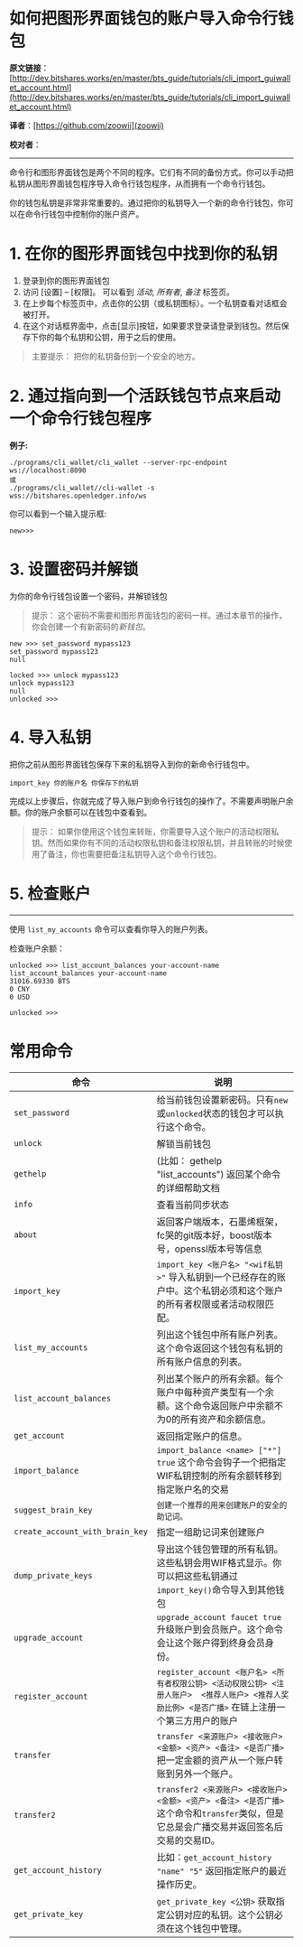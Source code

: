 
如何把图形界面钱包的账户导入命令行钱包
===========================================

**原文链接**：
[http://dev.bitshares.works/en/master/bts_guide/tutorials/cli_import_guiwallet_account.html](http://dev.bitshares.works/en/master/bts_guide/tutorials/cli_import_guiwallet_account.html)

**译者**：[https://github.com/zoowii](zoowii)

**校对者**：

---------

命令行和图形界面钱包是两个不同的程序。它们有不同的备份方式。你可以手动把私钥从图形界面钱包程序导入命令行钱包程序，从而拥有一个命令行钱包。

你的钱包私钥是非常非常重要的。通过把你的私钥导入一个新的命令行钱包，你可以在命令行钱包中控制你的账户资产。

# 1. 在你的图形界面钱包中找到你的私钥

  1. 登录到你的图形界面钱包
  2. 访问 [设置] – [权限]。 可以看到 *活动*, *所有者*, *备注* 标签页。
  3. 在上步每个标签页中，点击你的公钥（或私钥图标）。一个私钥查看对话框会被打开。
  4. 在这个对话框界面中，点击[显示]按钮，如果要求登录请登录到钱包。然后保存下你的每个私钥和公钥，用于之后的使用。
  
  
> 主要提示： 把你的私钥备份到一个安全的地方。

# 2. 通过指向到一个活跃钱包节点来启动一个命令行钱包程序

**例子:**

    ./programs/cli_wallet/cli_wallet --server-rpc-endpoint ws://localhost:8090
    或
    ./programs/cli_wallet//cli-wallet -s wss://bitshares.openledger.info/ws

你可以看到一个输入提示框:

    new>>>
    
# 3. 设置密码并解锁

为你的命令行钱包设置一个密码，并解锁钱包

> 提示： 这个密码不需要和图形界面钱包的密码一样。通过本章节的操作，你会创建一个有新密码的*新钱包*。


    new >>> set_password mypass123
    set_password mypass123
    null
    
    locked >>> unlock mypass123
    unlock mypass123
    null
    unlocked >>>

	
# 4. 导入私钥

把你之前从图形界面钱包保存下来的私钥导入到你的新命令行钱包中。

    import_key 你的账户名 你保存下的私钥

完成以上步骤后，你就完成了导入账户到命令行钱包的操作了。不需要声明账户余额。你的账户余额可以在钱包中查看到。

> 提示： 如果你使用这个钱包来转账，你需要导入这个账户的活动权限私钥。然而如果你有不同的活动权限私钥和备注权限私钥，并且转账的时候使用了备注，你也需要把备注私钥导入这个命令行钱包。

# 5. 检查账户
-------------------------------

使用 `list_my_accounts` 命令可以查看你导入的账户列表。

检查账户余额：

    unlocked >>> list_account_balances your-account-name
    list_account_balances your-account-name
    31016.69330 BTS
    0 CNY
    0 USD

    unlocked >>>


# 常用命令

|  命令   |  说明   |
| --- | --- |
|``set_password`` |  给当前钱包设置新密码。只有`new`或`unlocked`状态的钱包才可以执行这个命令。    |
|``unlock`` |  解锁当前钱包  |
|``gethelp`` |   (比如： gethelp "list_accounts")  返回某个命令的详细帮助文档  |
| ``info``   | 查看当前同步状态  |
|``about`` | 返回客户端版本，石墨烯框架，fc哭的git版本好，boost版本号，openssl版本号等信息  |
|``import_key`` | `import_key <账户名> "<wif私钥>"` 导入私钥到一个已经存在的账户中。这个私钥必须和这个账户的所有者权限或者活动权限匹配。  |
|``list_my_accounts``|  列出这个钱包中所有账户列表。这个命令返回这个钱包有私钥的所有账户信息的列表。 |
|``list_account_balances`` | 列出某个账户的所有余额。每个账户中每种资产类型有一个余额。这个命令返回账户中余额不为0的所有资产和余额信息。   |
|``get_account`` |  返回指定账户的信息。 |
|``import_balance`` |  `import_balance <name> ["*"] true` 这个命令会钩子一个把指定WIF私钥控制的所有余额转移到指定账户名的交易  |
|``suggest_brain_key`` |  `创建一个推荐的用来创建账户的安全的助记词。 `  |
| `create_account_with_brain_key`| 指定一组助记词来创建账户 |
|``dump_private_keys`` | 导出这个钱包管理的所有私钥。这些私钥会用WIF格式显示。你可以把这些私钥通过`import_key()`命令导入到其他钱包     |
|``upgrade_account`` |  `upgrade_account faucet true`  升级账户到会员账户。这个命令会让这个账户得到终身会员身份。 |
|``register_account``|    `register_account <账户名> <所有者权限公钥> <活动权限公钥> <注册人账户>  <推荐人账户> <推荐人奖励比例> <是否广播>` 在链上注册一个第三方用户的账户   |
|``transfer``|    `transfer <来源账户> <接收账户> <金额> <资产> <备注> <是否广播>`  把一定金额的资产从一个账户转账到另外一个账户。  |
|``transfer2``|    `transfer2 <来源账户> <接收账户> <金额> <资产> <备注> <是否广播>`  这个命令和`transfer`类似，但是它总是会广播交易并返回签名后交易的交易ID。  |
|``get_account_history`` |  比如：`get_account_history "name" "5"` 返回指定账户的最近操作历史。  |
|``get_private_key``|     `get_private_key <公钥>` 获取指定公钥对应的私钥。这个公钥必须在这个钱包中管理。  |


